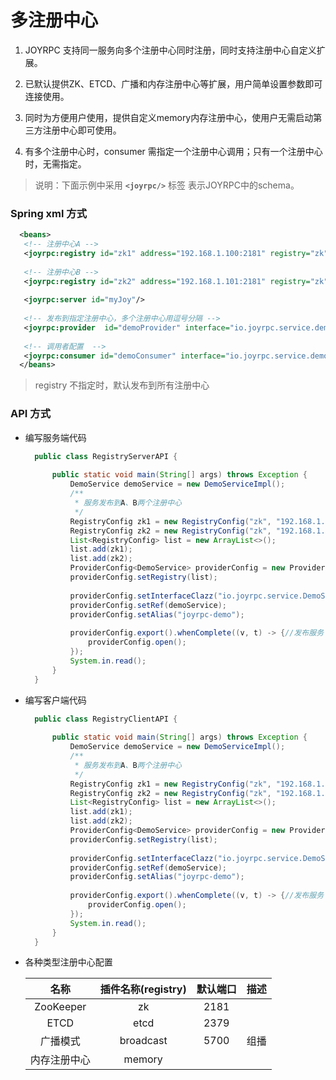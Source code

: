 多注册中心
==
1. JOYRPC 支持同一服务向多个注册中心同时注册，同时支持注册中心自定义扩展。

2. 已默认提供ZK、ETCD、广播和内存注册中心等扩展，用户简单设置参数即可连接使用。

3. 同时为方便用户使用，提供自定义memory内存注册中心，使用户无需启动第三方注册中心即可使用。

4. 有多个注册中心时，consumer 需指定一个注册中心调用；只有一个注册中心时，无需指定。

 >说明：下面示例中采用  **`<joyrpc/>`** 标签 表示JOYRPC中的schema。
 
### Spring xml 方式

   ```xml
     <beans>
      <!-- 注册中心A -->
      <joyrpc:registry id="zk1" address="192.168.1.100:2181" registry="zk"/>
       
      <!-- 注册中心B -->
      <joyrpc:registry id="zk2" address="192.168.1.101:2181" registry="zk"/>
       
      <joyrpc:server id="myJoy"/>
       
      <!-- 发布到指定注册中心，多个注册中心用逗号分隔 -->
      <joyrpc:provider  id="demoProvider" interface="io.joyrpc.service.demoService" alias="joyrpc-demo" ref="demoServiceImpl" server="myJoy" registry="zk1,zk2"></joyrpc:provider>
      
      <!-- 调用者配置  -->
      <joyrpc:consumer id="demoConsumer" interface="io.joyrpc.service.demoService" alias="joyrpc-demo" registry="zk1"></joyrpc:consumer>
     </beans>
   ```
      
>registry 不指定时，默认发布到所有注册中心

### API 方式

  - 编写服务端代码
  
      ```java
        public class RegistryServerAPI {
        
            public static void main(String[] args) throws Exception {
                DemoService demoService = new DemoServiceImpl();
                /**
                 * 服务发布到A、B两个注册中心
                 */
                RegistryConfig zk1 = new RegistryConfig("zk", "192.168.1.100:2181");// 注册中心A
                RegistryConfig zk2 = new RegistryConfig("zk", "192.168.1.101:2181");// 注册中心B
                List<RegistryConfig> list = new ArrayList<>();
                list.add(zk1);
                list.add(zk2);
                ProviderConfig<DemoService> providerConfig = new ProviderConfig<DemoService>();
                providerConfig.setRegistry(list);
        
                providerConfig.setInterfaceClazz("io.joyrpc.service.DemoService");
                providerConfig.setRef(demoService);
                providerConfig.setAlias("joyrpc-demo");
        
                providerConfig.export().whenComplete((v, t) -> {//发布服务
                    providerConfig.open();
                });
                System.in.read();
            }
        }
      ```
      
  - 编写客户端代码
     
       ```java
         public class RegistryClientAPI {
         
             public static void main(String[] args) throws Exception {
                 DemoService demoService = new DemoServiceImpl();
                 /**
                  * 服务发布到A、B两个注册中心
                  */
                 RegistryConfig zk1 = new RegistryConfig("zk", "192.168.1.100:2181");// 注册中心A
                 RegistryConfig zk2 = new RegistryConfig("zk", "192.168.1.101:2181");// 注册中心B
                 List<RegistryConfig> list = new ArrayList<>();
                 list.add(zk1);
                 list.add(zk2);
                 ProviderConfig<DemoService> providerConfig = new ProviderConfig<DemoService>();
                 providerConfig.setRegistry(list);
         
                 providerConfig.setInterfaceClazz("io.joyrpc.service.DemoService");
                 providerConfig.setRef(demoService);
                 providerConfig.setAlias("joyrpc-demo");
         
                 providerConfig.export().whenComplete((v, t) -> {//发布服务
                     providerConfig.open();
                 });
                 System.in.read();
             }
         }
       ```
       
- 各种类型注册中心配置

  |名称|插件名称(registry)|默认端口|描述|
  | :----: | :----: | :----: | :----: |
  | ZooKeeper| zk | 2181 ||
  | ETCD| etcd | 2379 ||
  | 广播模式| broadcast | 5700 |组播|
  | 内存注册中心| memory | ||
